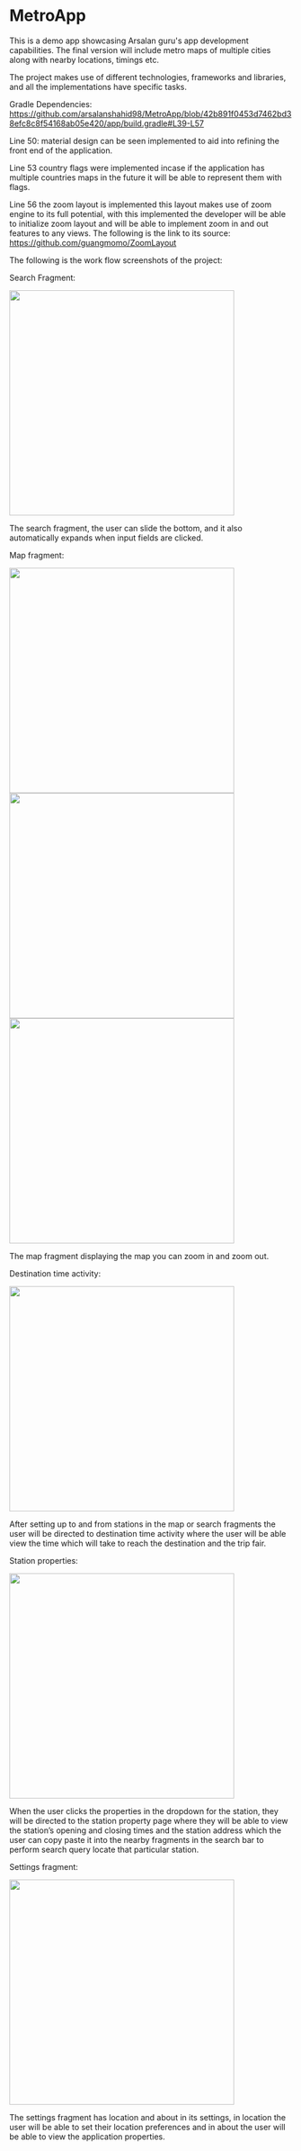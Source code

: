 # MetroApp
This is a demo app showcasing Arsalan guru's app development capabilities. The final version will include metro maps of multiple cities along with nearby locations, timings etc.

The project makes use of different technologies, frameworks and libraries, and all the implementations have specific tasks.

Gradle Dependencies: 
https://github.com/arsalanshahid98/MetroApp/blob/42b891f0453d7462bd38efc8c8f54168ab05e420/app/build.gradle#L39-L57

Line 50: material design can be seen implemented to aid into refining the front end of the application.

Line 53 country flags were implemented incase if the application has multiple countries maps in the future it will be able to represent them with flags.

Line 56 the zoom layout is implemented this layout makes use of zoom engine to its full potential, with this implemented the developer will be able to initialize zoom layout and will be able to implement zoom in and out features to any views. The following is the link to its source: https://github.com/guangmomo/ZoomLayout

The following is the work flow screenshots of the project: 

Search Fragment: 

<img src='https://github.com/arsalanshahid98/MetroApp/assets/65215564/d03183d7-4a02-475c-b132-a9812c9bc319' height='400'>

The search fragment, the user can slide the bottom, and it also automatically expands when input fields are clicked.

Map fragment: 

<img src='https://github.com/arsalanshahid98/MetroApp/assets/65215564/b34adc36-b1b4-4534-8124-cb71f1a34b8a' height='400'>
<img src='https://github.com/arsalanshahid98/MetroApp/assets/65215564/68efecd4-97a1-46fa-81d0-cd181c44380e' height='400'>
<img src='https://github.com/arsalanshahid98/MetroApp/assets/65215564/cc3416e4-b923-481a-a419-0863db47e9cc' height='400'>

The map fragment displaying the map you can zoom in and zoom out.

Destination time activity: 

<img src='https://github.com/arsalanshahid98/MetroApp/assets/65215564/006d6099-f25a-4812-aa81-1429f8adeffd' height='400'>

After setting up to and from stations in the map or search fragments the user will be directed to destination time activity where the user will be able view the time which will take to reach the destination and the trip fair.

Station properties: 

<img src='https://github.com/arsalanshahid98/MetroApp/assets/65215564/6d2cfe21-04d1-45dc-823d-3c085de9e53a' height='400'>

When the user clicks the properties in the dropdown for the station, they will be directed to the station property page where they will be able to view the station’s opening and closing times and the station address which the user can copy paste it into the nearby fragments in the search bar to perform search query locate that particular station.

Settings fragment: 

<img src='https://github.com/arsalanshahid98/MetroApp/assets/65215564/c0d017c3-9f01-41ee-85bd-0ad574ec9ee7' height='400'>

The settings fragment has location and about in its settings, in location the user will be able to set their location preferences and in about the user will be able to view the application properties.
